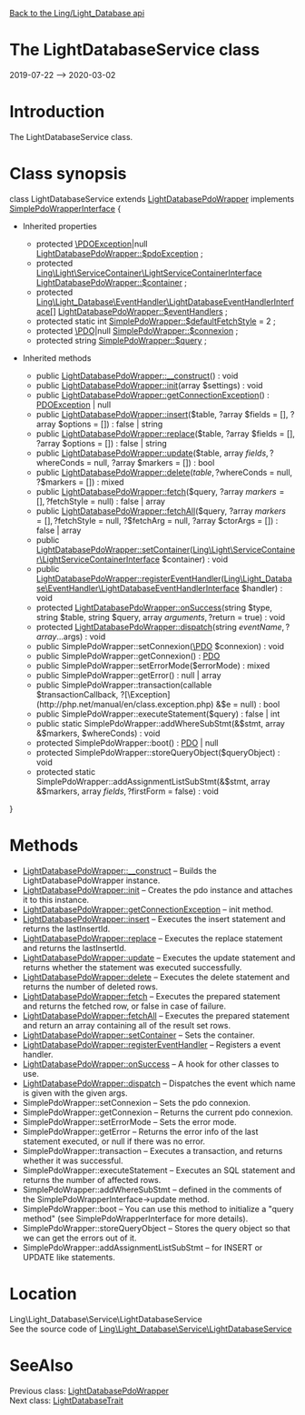 [Back to the Ling/Light_Database api](https://github.com/lingtalfi/Light_Database/blob/master/doc/api/Ling/Light_Database.md)



The LightDatabaseService class
================
2019-07-22 --> 2020-03-02






Introduction
============

The LightDatabaseService class.



Class synopsis
==============


class <span class="pl-k">LightDatabaseService</span> extends [LightDatabasePdoWrapper](https://github.com/lingtalfi/Light_Database/blob/master/doc/api/Ling/Light_Database/LightDatabasePdoWrapper.md) implements [SimplePdoWrapperInterface](https://github.com/lingtalfi/SimplePdoWrapper/blob/master/SimplePdoWrapperInterface.php) {

- Inherited properties
    - protected [\PDOException](https://www.php.net/manual/en/class.pdoexception.php)|null [LightDatabasePdoWrapper::$pdoException](#property-pdoException) ;
    - protected [Ling\Light\ServiceContainer\LightServiceContainerInterface](https://github.com/lingtalfi/Light/blob/master/doc/api/Ling/Light/ServiceContainer/LightServiceContainerInterface.md) [LightDatabasePdoWrapper::$container](#property-container) ;
    - protected [Ling\Light_Database\EventHandler\LightDatabaseEventHandlerInterface[]](https://github.com/lingtalfi/Light_Database/blob/master/doc/api/Ling/Light_Database/EventHandler/LightDatabaseEventHandlerInterface.md) [LightDatabasePdoWrapper::$eventHandlers](#property-eventHandlers) ;
    - protected static int [SimplePdoWrapper::$defaultFetchStyle](#property-defaultFetchStyle) = 2 ;
    - protected [\PDO](https://www.php.net/manual/en/class.pdo.php)|null [SimplePdoWrapper::$connexion](#property-connexion) ;
    - protected string [SimplePdoWrapper::$query](#property-query) ;

- Inherited methods
    - public [LightDatabasePdoWrapper::__construct](https://github.com/lingtalfi/Light_Database/blob/master/doc/api/Ling/Light_Database/LightDatabasePdoWrapper/__construct.md)() : void
    - public [LightDatabasePdoWrapper::init](https://github.com/lingtalfi/Light_Database/blob/master/doc/api/Ling/Light_Database/LightDatabasePdoWrapper/init.md)(array $settings) : void
    - public [LightDatabasePdoWrapper::getConnectionException](https://github.com/lingtalfi/Light_Database/blob/master/doc/api/Ling/Light_Database/LightDatabasePdoWrapper/getConnectionException.md)() : [PDOException](https://www.php.net/manual/en/class.pdoexception.php) | null
    - public [LightDatabasePdoWrapper::insert](https://github.com/lingtalfi/Light_Database/blob/master/doc/api/Ling/Light_Database/LightDatabasePdoWrapper/insert.md)($table, ?array $fields = [], ?array $options = []) : false | string
    - public [LightDatabasePdoWrapper::replace](https://github.com/lingtalfi/Light_Database/blob/master/doc/api/Ling/Light_Database/LightDatabasePdoWrapper/replace.md)($table, ?array $fields = [], ?array $options = []) : false | string
    - public [LightDatabasePdoWrapper::update](https://github.com/lingtalfi/Light_Database/blob/master/doc/api/Ling/Light_Database/LightDatabasePdoWrapper/update.md)($table, array $fields, ?$whereConds = null, ?array $markers = []) : bool
    - public [LightDatabasePdoWrapper::delete](https://github.com/lingtalfi/Light_Database/blob/master/doc/api/Ling/Light_Database/LightDatabasePdoWrapper/delete.md)($table, ?$whereConds = null, ?$markers = []) : mixed
    - public [LightDatabasePdoWrapper::fetch](https://github.com/lingtalfi/Light_Database/blob/master/doc/api/Ling/Light_Database/LightDatabasePdoWrapper/fetch.md)($query, ?array $markers = [], ?$fetchStyle = null) : false | array
    - public [LightDatabasePdoWrapper::fetchAll](https://github.com/lingtalfi/Light_Database/blob/master/doc/api/Ling/Light_Database/LightDatabasePdoWrapper/fetchAll.md)($query, ?array $markers = [], ?$fetchStyle = null, ?$fetchArg = null, ?array $ctorArgs = []) : false | array
    - public [LightDatabasePdoWrapper::setContainer](https://github.com/lingtalfi/Light_Database/blob/master/doc/api/Ling/Light_Database/LightDatabasePdoWrapper/setContainer.md)([Ling\Light\ServiceContainer\LightServiceContainerInterface](https://github.com/lingtalfi/Light/blob/master/doc/api/Ling/Light/ServiceContainer/LightServiceContainerInterface.md) $container) : void
    - public [LightDatabasePdoWrapper::registerEventHandler](https://github.com/lingtalfi/Light_Database/blob/master/doc/api/Ling/Light_Database/LightDatabasePdoWrapper/registerEventHandler.md)([Ling\Light_Database\EventHandler\LightDatabaseEventHandlerInterface](https://github.com/lingtalfi/Light_Database/blob/master/doc/api/Ling/Light_Database/EventHandler/LightDatabaseEventHandlerInterface.md) $handler) : void
    - protected [LightDatabasePdoWrapper::onSuccess](https://github.com/lingtalfi/Light_Database/blob/master/doc/api/Ling/Light_Database/LightDatabasePdoWrapper/onSuccess.md)(string $type, string $table, string $query, array $arguments, ?$return = true) : void
    - protected [LightDatabasePdoWrapper::dispatch](https://github.com/lingtalfi/Light_Database/blob/master/doc/api/Ling/Light_Database/LightDatabasePdoWrapper/dispatch.md)(string $eventName, ?array ...$args) : void
    - public SimplePdoWrapper::setConnexion([\PDO](https://www.php.net/manual/en/class.pdo.php) $connexion) : void
    - public SimplePdoWrapper::getConnexion() : [PDO](https://www.php.net/manual/en/class.pdo.php)
    - public SimplePdoWrapper::setErrorMode($errorMode) : mixed
    - public SimplePdoWrapper::getError() : null | array
    - public SimplePdoWrapper::transaction(callable $transactionCallback, ?[\Exception](http://php.net/manual/en/class.exception.php) &$e = null) : bool
    - public SimplePdoWrapper::executeStatement($query) : false | int
    - public static SimplePdoWrapper::addWhereSubStmt(&$stmt, array &$markers, $whereConds) : void
    - protected SimplePdoWrapper::boot() : [PDO](https://www.php.net/manual/en/class.pdo.php) | null
    - protected SimplePdoWrapper::storeQueryObject($queryObject) : void
    - protected static SimplePdoWrapper::addAssignmentListSubStmt(&$stmt, array &$markers, array $fields, ?$firstForm = false) : void

}






Methods
==============

- [LightDatabasePdoWrapper::__construct](https://github.com/lingtalfi/Light_Database/blob/master/doc/api/Ling/Light_Database/LightDatabasePdoWrapper/__construct.md) &ndash; Builds the LightDatabasePdoWrapper instance.
- [LightDatabasePdoWrapper::init](https://github.com/lingtalfi/Light_Database/blob/master/doc/api/Ling/Light_Database/LightDatabasePdoWrapper/init.md) &ndash; Creates the pdo instance and attaches it to this instance.
- [LightDatabasePdoWrapper::getConnectionException](https://github.com/lingtalfi/Light_Database/blob/master/doc/api/Ling/Light_Database/LightDatabasePdoWrapper/getConnectionException.md) &ndash; init method.
- [LightDatabasePdoWrapper::insert](https://github.com/lingtalfi/Light_Database/blob/master/doc/api/Ling/Light_Database/LightDatabasePdoWrapper/insert.md) &ndash; Executes the insert statement and returns the lastInsertId.
- [LightDatabasePdoWrapper::replace](https://github.com/lingtalfi/Light_Database/blob/master/doc/api/Ling/Light_Database/LightDatabasePdoWrapper/replace.md) &ndash; Executes the replace statement and returns the lastInsertId.
- [LightDatabasePdoWrapper::update](https://github.com/lingtalfi/Light_Database/blob/master/doc/api/Ling/Light_Database/LightDatabasePdoWrapper/update.md) &ndash; Executes the update statement and returns whether the statement was executed successfully.
- [LightDatabasePdoWrapper::delete](https://github.com/lingtalfi/Light_Database/blob/master/doc/api/Ling/Light_Database/LightDatabasePdoWrapper/delete.md) &ndash; Executes the delete statement and returns the number of deleted rows.
- [LightDatabasePdoWrapper::fetch](https://github.com/lingtalfi/Light_Database/blob/master/doc/api/Ling/Light_Database/LightDatabasePdoWrapper/fetch.md) &ndash; Executes the prepared statement and returns the fetched row, or false in case of failure.
- [LightDatabasePdoWrapper::fetchAll](https://github.com/lingtalfi/Light_Database/blob/master/doc/api/Ling/Light_Database/LightDatabasePdoWrapper/fetchAll.md) &ndash; Executes the prepared statement and return an array containing all of the result set rows.
- [LightDatabasePdoWrapper::setContainer](https://github.com/lingtalfi/Light_Database/blob/master/doc/api/Ling/Light_Database/LightDatabasePdoWrapper/setContainer.md) &ndash; Sets the container.
- [LightDatabasePdoWrapper::registerEventHandler](https://github.com/lingtalfi/Light_Database/blob/master/doc/api/Ling/Light_Database/LightDatabasePdoWrapper/registerEventHandler.md) &ndash; Registers a event handler.
- [LightDatabasePdoWrapper::onSuccess](https://github.com/lingtalfi/Light_Database/blob/master/doc/api/Ling/Light_Database/LightDatabasePdoWrapper/onSuccess.md) &ndash; A hook for other classes to use.
- [LightDatabasePdoWrapper::dispatch](https://github.com/lingtalfi/Light_Database/blob/master/doc/api/Ling/Light_Database/LightDatabasePdoWrapper/dispatch.md) &ndash; Dispatches the event which name is given with the given args.
- SimplePdoWrapper::setConnexion &ndash; Sets the pdo connexion.
- SimplePdoWrapper::getConnexion &ndash; Returns the current pdo connexion.
- SimplePdoWrapper::setErrorMode &ndash; Sets the error mode.
- SimplePdoWrapper::getError &ndash; Returns the error info of the last statement executed, or null if there was no error.
- SimplePdoWrapper::transaction &ndash; Executes a transaction, and returns whether it was successful.
- SimplePdoWrapper::executeStatement &ndash; Executes an SQL statement and returns the number of affected rows.
- SimplePdoWrapper::addWhereSubStmt &ndash; defined in the comments of the SimplePdoWrapperInterface->update method.
- SimplePdoWrapper::boot &ndash; You can use this method to initialize a "query method" (see SimplePdoWrapperInterface for more details).
- SimplePdoWrapper::storeQueryObject &ndash; Stores the query object so that we can get the errors out of it.
- SimplePdoWrapper::addAssignmentListSubStmt &ndash; for INSERT or UPDATE like statements.





Location
=============
Ling\Light_Database\Service\LightDatabaseService<br>
See the source code of [Ling\Light_Database\Service\LightDatabaseService](https://github.com/lingtalfi/Light_Database/blob/master/Service/LightDatabaseService.php)



SeeAlso
==============
Previous class: [LightDatabasePdoWrapper](https://github.com/lingtalfi/Light_Database/blob/master/doc/api/Ling/Light_Database/LightDatabasePdoWrapper.md)<br>Next class: [LightDatabaseTrait](https://github.com/lingtalfi/Light_Database/blob/master/doc/api/Ling/Light_Database/Traits/LightDatabaseTrait.md)<br>
